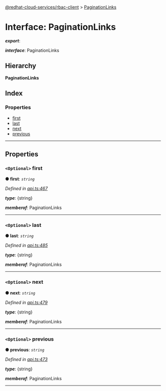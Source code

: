 [@redhat-cloud-services/rbac-client](../README.md) > [PaginationLinks](../interfaces/paginationlinks.md)

# Interface: PaginationLinks

*__export__*: 

*__interface__*: PaginationLinks

## Hierarchy

**PaginationLinks**

## Index

### Properties

* [first](paginationlinks.md#first)
* [last](paginationlinks.md#last)
* [next](paginationlinks.md#next)
* [previous](paginationlinks.md#previous)

---

## Properties

<a id="first"></a>

### `<Optional>` first

**● first**: *`string`*

*Defined in [api.ts:467](https://github.com/RedHatInsights/javascript-clients/blob/master/packages/rbac/api.ts#L467)*

*__type__*: {string}

*__memberof__*: PaginationLinks

___
<a id="last"></a>

### `<Optional>` last

**● last**: *`string`*

*Defined in [api.ts:485](https://github.com/RedHatInsights/javascript-clients/blob/master/packages/rbac/api.ts#L485)*

*__type__*: {string}

*__memberof__*: PaginationLinks

___
<a id="next"></a>

### `<Optional>` next

**● next**: *`string`*

*Defined in [api.ts:479](https://github.com/RedHatInsights/javascript-clients/blob/master/packages/rbac/api.ts#L479)*

*__type__*: {string}

*__memberof__*: PaginationLinks

___
<a id="previous"></a>

### `<Optional>` previous

**● previous**: *`string`*

*Defined in [api.ts:473](https://github.com/RedHatInsights/javascript-clients/blob/master/packages/rbac/api.ts#L473)*

*__type__*: {string}

*__memberof__*: PaginationLinks

___

